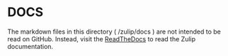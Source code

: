 # DOCS

The markdown files in this directory ( /zulip/docs ) are not intended to be read on GitHub. Instead, visit the [ReadTheDocs](https://zulip.readthedocs.io/en/latest/index.html#) to read the Zulip documentation.

